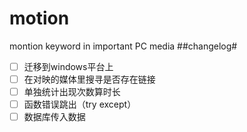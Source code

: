 # motion
montion keyword in important PC media
##changelog#
- [ ] 迁移到windows平台上
- [ ] 在对映的媒体里搜寻是否存在链接
- [ ] 单独统计出现次数算时长
- [ ] 函数错误跳出（try except）
- [ ] 数据库传入数据
